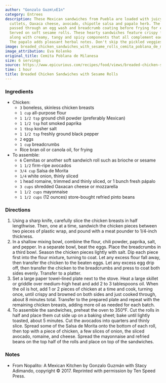 ```yaml
---
author: "Gonzalo Guzm\xE1n"
category: Entrees
description: These Mexican sandwiches from Puebla are loaded with juicy breaded chicken
  cutlets, Oaxaca cheese, avocado, chipotle salsa and papalo herb. The chicken is
  passed through an egg wash and breadcrumb coating before frying for extra crunch.
  Served on soft sesame rolls. These hearty sandwiches feature crispy fried chicken
  along with creamy, tangy and spicy components that all complement each other perfectly.
  The papalo adds pleasant herbal notes. Don't skip the pickled veggies on the side.
image: breaded_chicken_sandwiches_with_sesame_rolls_cemita_poblana_de_milanesa.jpg
image_attribution: Eva Kolenko
original_title: Cemita Poblana de Milanesa
size: 6 servings
source: https://www.epicurious.com/recipes/food/views/breaded-chicken-sandwiches-with-sesame-rolls-cemita-poblana-de-milanesa
time: 1 hour
title: Breaded Chicken Sandwiches with Sesame Rolls
---
```


### Ingredients

* Chicken:
  * `3` boneless, skinless chicken breasts
  * `1 cup` all-purpose flour
  * `1 1/2 tsp` ground chili powder (preferably Mexican)
  * `1 1/2 tsp` hot smoked paprika
  * `1 tbsp` kosher salt
  * `1 1/2 tsp` freshly ground black pepper
  * `2` eggs
  * `1 cup` breadcrumbs
  * Rice bran oil or canola oil, for frying
* To assemble:
  * `6` Cemitas or another soft sandwich roll such as brioche or sesame
  * `1 1/2` firm-ripe avocados
  * `3/4 cup` Salsa de Morita
  * `1/4` white onion, thinly sliced
  * `1` head romaine, trimmed and thinly sliced, or 1 bunch fresh pápalo
  * `3 cups` shredded Oaxacan cheese or mozzarella
  * `1 1/2 cups` mayonnaise
  * `1 1/2 cups` (12 ounces) store-bought refried pinto beans

### Directions

1. Using a sharp knife, carefully slice the chicken breasts in half lengthwise. Then, one at a time, sandwich the chicken pieces between two pieces of plastic wrap, and pound with a meat pounder to 1/4-inch thickness.
2. In a shallow mixing bowl, combine the flour, chili powder, paprika, salt, and pepper. In a separate bowl, beat the eggs. Place the breadcrumbs in a third bowl. Season the chicken pieces lightly with salt. Dip each piece first into the flour mixture, turning to coat. Let any excess flour fall away, then transfer the chicken to the beaten eggs. Let any excess egg drip off, then transfer the chicken to the breadcrumbs and press to coat both sides evenly. Transfer to a platter.
3. Set a large paper towel–lined plate next to the stove. Heat a large skillet or griddle over medium-high heat and add 2 to 3 tablespoons oil. When the oil is hot, add 1 or 2 pieces of chicken at a time and cook, turning once, until crispy and browned on both sides and just cooked through, about 8 minutes total. Transfer to the prepared plate and repeat with the remaining chicken breasts, adding more oil as needed for each batch.
4. To assemble the sandwiches, preheat the oven to 350°F. Cut the rolls in half and place them cut side up on a baking sheet; bake until lightly toasted, about 5 minutes. Cut the avocados into quarters and thinly slice. Spread some of the Salsa de Morita onto the bottom of each roll, then top with a piece of chicken, a few slices of onion, the sliced avocado, romaine, and cheese. Spread the mayonnaise and refried beans on the top half of the rolls and place on top of the sandwiches.

### Notes

- From Nopalito: A Mexican Kitchen by Gonzalo Guzmán with Stacy Adimando, copyright © 2017. Reprinted with permission by Ten Speed Press.